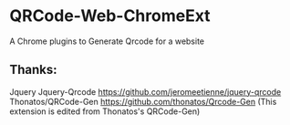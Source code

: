 # QRCode-Web-ChromeExt

A Chrome plugins to Generate Qrcode for a website

## Thanks:

Jquery
Jquery-Qrcode https://github.com/jeromeetienne/jquery-qrcode
Thonatos/QRCode-Gen https://github.com/thonatos/Qrcode-Gen (This extension is edited from Thonatos's QRCode-Gen)
